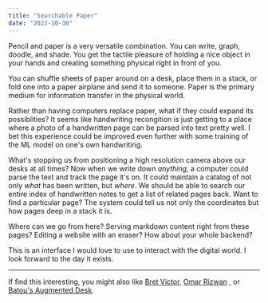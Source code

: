 ```yaml
---
title: "Searchable Paper"
date: "2022-10-30"
---
```


Pencil and paper is a very versatile combination. You can write, graph, doodle, and shade. You get the tactile pleasure of holding a nice object in your hands and creating something physical right in front of you.

You can shuffle sheets of paper around on a desk, place them in a stack, or fold one into a paper airplane and send it to someone. Paper is the primary medium for information transfer in the physical world.

Rather than having computers replace paper, what if they could expand its possiblities? It seems like handwriting recongition is just getting to a place where a photo of a handwritten page can be parsed into text pretty well. I bet this experience could be improved even further with some training of the ML model on one's own handwriting.

What's stopping us from positioning a high resolution camera above our desks at all times? Now when we write down *anything*, a computer could parse the text and track the page it's on. It could maintain a catalog of not only *what* has been written, but *where*. We should be able to search our entire index of handwritten notes to get a list of related pages back. Want to find a particular page? The system could tell us not only the coordinates but how pages deep in a stack it is.

Where can we go from here? Serving markdown content right from these pages? Editing a website with an eraser? How about your whole backend?

This is an interface I would love to use to interact with the digital world. I look forward to the day it exists.

---

If find this interesting, you might also like [Bret Victor](https://vimeo.com/worrydream), [Omar Rizwan](https://omar.website/) , or [Batou's Augmented Desk](https://batou.xyz/content/augmented-desk).